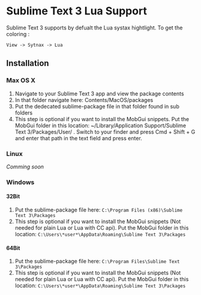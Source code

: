 # Sublime Text 3 Lua Support #
Sublime Text 3 supports by defualt the Lua systax hightlight.
To get the coloring :

	View -> Sytnax -> Lua
	
## Installation ##
### Max OS X ###

1. Navigate to your Sublime Text 3 app and view the package contents 
2. In that folder navigate here: Contents/MacOS/packages
3. Put the dedecated sublime-package file in that folder found in sub folders
4. This step is optional if you want to install the MobGui snippets. Put the MobGui folder in this location: ~/Library/Application Support/Sublime Text 3/Packages/User/ . Switch to your finder and press Cmd + Shift + G and enter that path in the text field and press enter.

### Linux ###

*Comming soon*

### Windows ###

#### 32Bit ####

1. Put the sublime-package file here: 
	`C:\Program Files (x86)\Sublime Text 3\Packages`
2. This step is optional if you want to install the MobGui snippets (Not needed for plain Lua or Lua with CC api). Put the MobGui folder in this location:
`C:\Users\*user*\AppData\Roaming\Sublime Text 3\Packages`

#### 64Bit ####

1. Put the sublime-package file here: 
	`C:\Program Files\Sublime Text 3\Packages`
2. This step is optional if you want to install the MobGui snippets (Not needed for plain Lua or Lua with CC api). Put the MobGui folder in this location:
`C:\Users\*user*\AppData\Roaming\Sublime Text 3\Packages`

